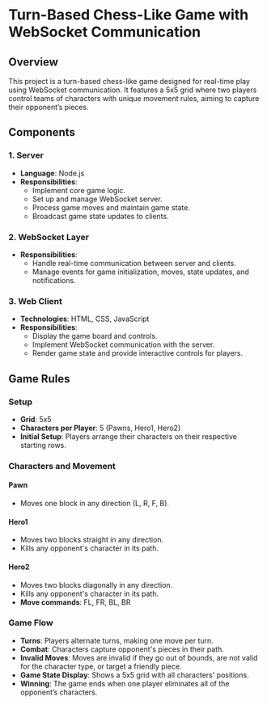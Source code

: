 # Turn-Based Chess-Like Game with WebSocket Communication

## Overview

This project is a turn-based chess-like game designed for real-time play using WebSocket communication. It features a 5x5 grid where two players control teams of characters with unique movement rules, aiming to capture their opponent’s pieces.

## Components

### 1. Server
- **Language**: Node.js
- **Responsibilities**:
  - Implement core game logic.
  - Set up and manage WebSocket server.
  - Process game moves and maintain game state.
  - Broadcast game state updates to clients.

### 2. WebSocket Layer
- **Responsibilities**:
  - Handle real-time communication between server and clients.
  - Manage events for game initialization, moves, state updates, and notifications.

### 3. Web Client
- **Technologies**: HTML, CSS, JavaScript
- **Responsibilities**:
  - Display the game board and controls.
  - Implement WebSocket communication with the server.
  - Render game state and provide interactive controls for players.

## Game Rules

### Setup
- **Grid**: 5x5
- **Characters per Player**: 5 (Pawns, Hero1, Hero2)
- **Initial Setup**: Players arrange their characters on their respective starting rows.

### Characters and Movement

#### Pawn
- Moves one block in any direction (L, R, F, B).

#### Hero1
- Moves two blocks straight in any direction.
- Kills any opponent's character in its path.

#### Hero2
- Moves two blocks diagonally in any direction.
- Kills any opponent's character in its path.
- **Move commands**: FL, FR, BL, BR

### Game Flow

- **Turns**: Players alternate turns, making one move per turn.
- **Combat**: Characters capture opponent's pieces in their path.
- **Invalid Moves**: Moves are invalid if they go out of bounds, are not valid for the character type, or target a friendly piece.
- **Game State Display**: Shows a 5x5 grid with all characters' positions.
- **Winning**: The game ends when one player eliminates all of the opponent’s characters.